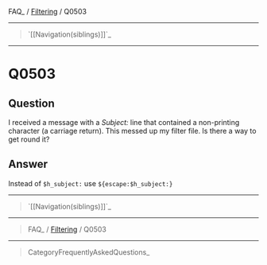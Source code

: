 FAQ\_ / [Filtering](FAQ/Filtering) / Q0503

* * * * *

> \`[[Navigation(siblings)]]\`\_

* * * * *

Q0503
=====

Question
--------

I received a message with a *Subject:* line that contained a
non-printing character (a carriage return). This messed up my filter
file. Is there a way to get round it?

Answer
------

Instead of `$h_subject:` use `${escape:$h_subject:}`

* * * * *

> \`[[Navigation(siblings)]]\`\_

* * * * *

> FAQ\_ / [Filtering](FAQ/Filtering) / Q0503

* * * * *

> CategoryFrequentlyAskedQuestions\_
